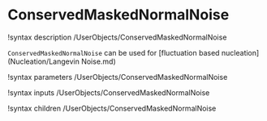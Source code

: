 # ConservedMaskedNormalNoise

!syntax description /UserObjects/ConservedMaskedNormalNoise

`ConservedMaskedNormalNoise` can be used for [fluctuation based nucleation](Nucleation/Langevin Noise.md)

!syntax parameters /UserObjects/ConservedMaskedNormalNoise

!syntax inputs /UserObjects/ConservedMaskedNormalNoise

!syntax children /UserObjects/ConservedMaskedNormalNoise
